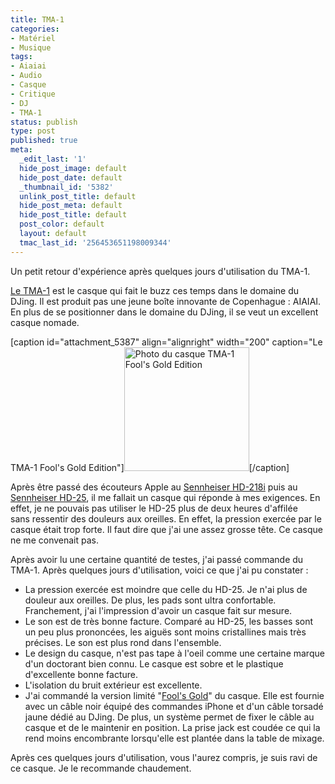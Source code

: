 ```yaml
---
title: TMA-1
categories:
- Matériel
- Musique
tags:
- Aiaiai
- Audio
- Casque
- Critique
- DJ
- TMA-1
status: publish
type: post
published: true
meta:
  _edit_last: '1'
  hide_post_image: default
  hide_post_date: default
  _thumbnail_id: '5382'
  unlink_post_title: default
  hide_post_meta: default
  hide_post_title: default
  post_color: default
  layout: default
  tmac_last_id: '256453651198009344'
---
```

Un petit retour d'expérience après quelques jours d'utilisation du TMA-1. <!--more-->

<a title="Le TMA-1 sur le site de AIAIAI" href="https://aiaiai.dk/store/headphones/tma-1">Le TMA-1</a> est le casque qui fait le buzz ces temps dans le domaine du DJing. Il est produit pas une jeune boîte innovante de Copenhague : AIAIAI. En plus de se positionner dans le domaine du DJing, il se veut un excellent casque nomade.

[caption id="attachment_5387" align="alignright" width="200" caption="Le TMA-1 Fool&#39;s Gold Edition"]<a href="https://dlgjp9x71cipk.cloudfront.net/2012/01/25_542d5b53bd.jpg"><img class=" wp-image-5387 " title="TMA-1 Fool's Gold Edition" src="https://dlgjp9x71cipk.cloudfront.net/2012/01/25_542d5b53bd-250x248.jpg" alt="Photo du casque TMA-1 Fool's Gold Edition" width="200" height="198" /></a>[/caption]

Après être passé des écouteurs Apple au <a href="https://www.sennheiser.fr/casques-audio/casques-pour-ipod-ipad-iphone/arceaux-mini/details/968/256/arceaux-mini/hd-218i">Sennheiser HD-218i</a> puis au <a href="https://www.sennheiser.fr/casques-audio/casques-dj-pro/casques-pro-monitoring/details/962/260/casques-pro-monitoring/hd-25-1-ii">Sennheiser HD-25</a>, il me fallait un casque qui réponde à mes exigences. En effet, je ne pouvais pas utiliser le HD-25 plus de deux heures d'affilée sans ressentir des douleurs aux oreilles. En effet, la pression exercée par le casque était trop forte. Il faut dire que j'ai une assez grosse tête. Ce casque ne me convenait pas.

Après avoir lu une certaine quantité de testes, j'ai passé commande du TMA-1. Après quelques jours d'utilisation, voici ce que j'ai pu constater :
<ul>
	<li>La pression exercée est moindre que celle du HD-25. Je n'ai plus de douleur aux oreilles. De plus, les pads sont ultra confortable. Franchement, j'ai l'impression d'avoir un casque fait sur mesure.</li>
	<li>Le son est de très bonne facture. Comparé au HD-25, les basses sont un peu plus prononcées, les aiguës sont moins cristallines mais très précises. Le son est plus rond dans l'ensemble.</li>
	<li>Le design du casque, n'est pas tape à l'oeil comme une certaine marque d'un doctorant bien connu. Le casque est sobre et le plastique d'excellente bonne facture.</li>
	<li>L'isolation du bruit extérieur est excellente.</li>
	<li>J'ai commandé la version limité "<a href="https://aiaiai.dk/store/headphones/tma-1-fools-gold-edition">Fool's Gold</a>" du casque. Elle est fournie avec un câble noir équipé des commandes iPhone et d'un câble torsadé jaune dédié au DJing. De plus, un système permet de fixer le câble au casque et de le maintenir en position. La prise jack est coudée ce qui la rend moins encombrante lorsqu'elle est plantée dans la table de mixage.</li>
</ul>
Après ces quelques jours d'utilisation, vous l'aurez compris, je suis ravi de ce casque. Je le recommande chaudement.
